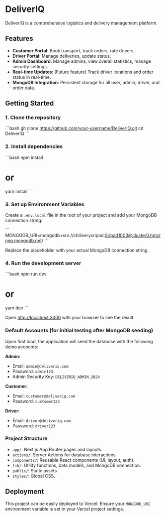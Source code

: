 # DeliverIQ

DeliverIQ is a comprehensive logistics and delivery management platform.

## Features

- **Customer Portal**: Book transport, track orders, rate drivers.
- **Driver Portal**: Manage deliveries, update status.
- **Admin Dashboard**: Manage admins, view overall statistics, manage security settings.
- **Real-time Updates**: (Future feature) Track driver locations and order status in real-time.
- **MongoDB Integration**: Persistent storage for all user, admin, driver, and order data.

## Getting Started

### 1. Clone the repository

\`\`\`bash
git clone https://github.com/your-username/DeliverIQ.git
cd DeliverIQ
\`\`\`

### 2. Install dependencies

\`\`\`bash
npm install
# or
yarn install
\`\`\`

### 3. Set up Environment Variables

Create a `.env.local` file in the root of your project and add your MongoDB connection string:

\`\`\`
MONGODB_URI=mongodb+srv://chiliverysripad:Sripad1003@cluster0.hmzrnnp.mongodb.net/
\`\`\`

Replace the placeholder with your actual MongoDB connection string.

### 4. Run the development server

\`\`\`bash
npm run dev
# or
yarn dev
\`\`\`

Open [http://localhost:3000](http://localhost:3000) with your browser to see the result.

### Default Accounts (for initial testing after MongoDB seeding)

Upon first load, the application will seed the database with the following demo accounts:

**Admin:**
- Email: `admin@deliveriq.com`
- Password: `admin123`
- Admin Security Key: `DELIVERIQ_ADMIN_2024`

**Customer:**
- Email: `customer@deliveriq.com`
- Password: `customer123`

**Driver:**
- Email: `driver@deliveriq.com`
- Password: `driver123`

### Project Structure

- `app/`: Next.js App Router pages and layouts.
- `actions/`: Server Actions for database interactions.
- `components/`: Reusable React components (UI, layout, auth).
- `lib/`: Utility functions, data models, and MongoDB connection.
- `public/`: Static assets.
- `styles/`: Global CSS.

## Deployment

This project can be easily deployed to Vercel. Ensure your `MONGODB_URI` environment variable is set in your Vercel project settings.
